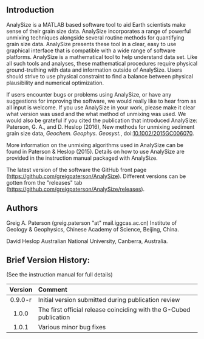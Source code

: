 ## Introduction
AnalySize is a MATLAB based software tool to aid Earth scientists make sense of their grain size data. AnalySize incorporates a range of powerful unmixing techniques alongside several routine methods for quantifying grain size data. AnalySize presents these tool in a clear, easy to use graphical interface that is compatible with a wide range of software platforms. AnalySize is a mathematical tool to help understand data set. Like all such tools and analyses, these mathematical procedures require physical ground-truthing with data and information outside of AnalySize. Users should strive to use physical constraint to find a balance between physical plausibility and numerical optimization.

If users encounter bugs or problems using AnalySize, or have any suggestions for improving the software, we would really like to hear from as all input is welcome. If you use AnalySize in your work, please make it clear what version was used and the what method of unmixing was used. We would also be grateful if you cited the publication that introduced AnalySize: Paterson, G. A., and D. Heslop (2016), New methods for unmixing sediment grain size data, _Geochem. Geophys. Geosyst._, doi:[10.1002/2015GC006070](http://dx.doi.org/10.1002/2015GC006070).

More information on the unmixing algorithms used in AnalySize can be found in Paterson & Heslop (2015). Details on how to use AnalySize are provided in the instruction manual packaged with AnalySize.

The latest version of the software the GitHub front page (https://github.com/greigpaterson/AnalySize). Different versions can be gotten from the "releases" tab (https://github.com/greigpaterson/AnalySize/releases).

## Authors
Greig A. Paterson (greig.paterson "at" mail.iggcas.ac.cn)
Institute of Geology & Geophysics, Chinese Academy of Science, Beijing, China.

David Heslop
Australian National University, Canberra, Australia.



## Brief Version History:
(See the instruction manual for full details)

|	Version 	|	Comment	|
|:-------------:|:--------- |
| 0.9.0-r  | Initial version submitted during publication review |
| 1.0.0   | The first official release coinciding with the G-Cubed publication |
| 1.0.1   | Various minor bug fixes |
